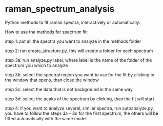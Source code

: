 # raman_spectrum_analysis
Python methods to fit raman spectra, interactively or automatically.

How to use the methods for spectrum fit: 

step 1: put all the spectra you want to analyze in the methods folder

step 2: run create_structure.py, this will create a folder for each spectrum

step 3a: run analyze.py label, where label is the name of the folder of the spectrum you which to analyze

step 3b: select the spectral region you want to use for the fit by clicking in the window that opens, than close the window

step 3c: select the data that is not background in the same way

step 3d: select the peaks of the spectrum by clicking, than the fit will start

step 4: if you want to analyze several, similar spectra, run autoanalyze.py, you have to follow the steps 3a - 3d for the first spectrum, the others will be fitted automatically with the same model




